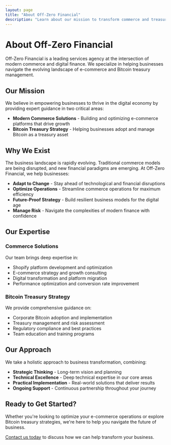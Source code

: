 ```yaml
---
layout: page
title: "About Off-Zero Financial"
description: "Learn about our mission to transform commerce and treasury management"
---
```


# About Off-Zero Financial

Off-Zero Financial is a leading services agency at the intersection of modern commerce and digital finance. We specialize in helping businesses navigate the evolving landscape of e-commerce and Bitcoin treasury management.

## Our Mission

We believe in empowering businesses to thrive in the digital economy by providing expert guidance in two critical areas:

- **Modern Commerce Solutions** - Building and optimizing e-commerce platforms that drive growth
- **Bitcoin Treasury Strategy** - Helping businesses adopt and manage Bitcoin as a treasury asset

## Why We Exist

The business landscape is rapidly evolving. Traditional commerce models are being disrupted, and new financial paradigms are emerging. At Off-Zero Financial, we help businesses:

- **Adapt to Change** - Stay ahead of technological and financial disruptions
- **Optimize Operations** - Streamline commerce operations for maximum efficiency
- **Future-Proof Strategy** - Build resilient business models for the digital age
- **Manage Risk** - Navigate the complexities of modern finance with confidence

## Our Expertise

### Commerce Solutions
Our team brings deep expertise in:
- Shopify platform development and optimization
- E-commerce strategy and growth consulting
- Digital transformation and platform migration
- Performance optimization and conversion rate improvement

### Bitcoin Treasury Strategy
We provide comprehensive guidance on:
- Corporate Bitcoin adoption and implementation
- Treasury management and risk assessment
- Regulatory compliance and best practices
- Team education and training programs

## Our Approach

We take a holistic approach to business transformation, combining:

- **Strategic Thinking** - Long-term vision and planning
- **Technical Excellence** - Deep technical expertise in our core areas
- **Practical Implementation** - Real-world solutions that deliver results
- **Ongoing Support** - Continuous partnership throughout your journey

## Ready to Get Started?

Whether you're looking to optimize your e-commerce operations or explore Bitcoin treasury strategies, we're here to help you navigate the future of business.

[Contact us today](/contact/) to discuss how we can help transform your business.

